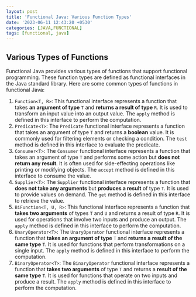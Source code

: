 ```yaml
---
layout: post
title: 'Functional Java: Various Function Types'
date: '2023-06-11 12:43:20 +0530'
categories: [JAVA,FUNCTIONAL]
tags: [functional, java]
---
```


## Various Types of Functions

Functional Java provides various types of functions that support functional programming. These function types are defined as functional interfaces in the Java standard library. Here are some common types of functions in functional Java:

1. `Function<T, R>`: This functional interface represents a function that takes **an argument of type** `T` and **returns a result of type** `R`. It is used to transform an input value into an output value. The `apply` method is defined in this interface to perform the computation.
2. `Predicate<T>`: The `Predicate` functional interface represents a function that takes an argument of type `T` and returns a **boolean** value. It is commonly used for filtering elements or checking a condition. The `test` method is defined in this interface to evaluate the predicate.
3. `Consumer<T>`: The `Consumer` functional interface represents a function that takes an argument of type `T` and performs some action but **does not return any result**. It is often used for side-effecting operations like printing or modifying objects. The `accept` method is defined in this interface to consume the value.
4. `Supplier<T>`: The `Supplier` functional interface represents a function that **does not take any arguments** but **produces a result** of type `T`. It is used to provide values on demand. The `get` method is defined in this interface to retrieve the value.
5. `BiFunction<T, U, R>`: This functional interface represents a function that **takes two arguments** of types `T` and `U` and returns a result of type `R`. It is used for operations that involve two inputs and produce an output. The `apply` method is defined in this interface to perform the computation.
6. `UnaryOperator<T>`: The `UnaryOperator` functional interface represents a function that **takes an argument of type** `T` and **returns a** **result of the same type** `T`. It is used for functions that perform transformations on a single input. The `apply` method is defined in this interface to perform the computation.
7. `BinaryOperator<T>`: The `BinaryOperator` functional interface represents a function that **takes two arguments** of type `T` and returns a **result of the same type** `T`. It is used for functions that operate on two inputs and produce a result. The `apply` method is defined in this interface to perform the computation.